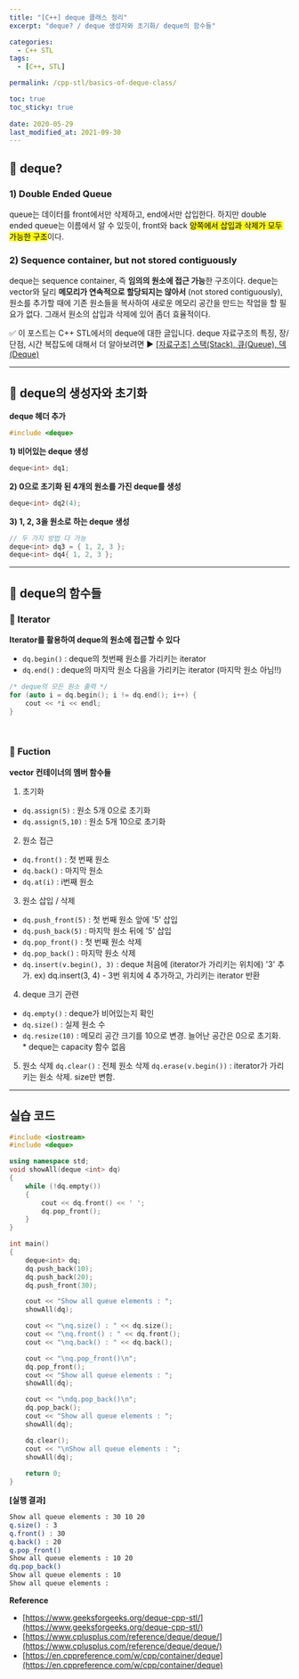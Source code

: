 ```yaml
---
title: "[C++] deque 클래스 정리"
excerpt: "deque? / deque 생성자와 초기화/ deque의 함수들"

categories:
  - C++ STL
tags:
  - [C++, STL]

permalink: /cpp-stl/basics-of-deque-class/

toc: true
toc_sticky: true
 
date: 2020-05-29
last_modified_at: 2021-09-30
---
```


## 🦥 deque?

### 1) Double Ended Queue

queue는 데이터를 front에서만 삭제하고, end에서만 삽입한다. 하지만 double ended queue는 이름에서 알 수 있듯이, front와 back <mark>양쪽에서 삽입과 삭제가 모두 가능한 구조</mark>이다.

### 2) Sequence container, but not stored contiguously

deque는 sequence container, 즉 **임의의 원소에 접근 가능**한 구조이다. deque는 vector와 달리 **메모리가 연속적으로 할당되지는 않아서** (not stored contiguously), 원소를 추가할 때에 기존 원소들을 복사하여 새로운 메모리 공간을 만드는 작업을 할 필요가 없다. 그래서 원소의 삽입과 삭제에 있어 좀더 효율적이다. 

✅ 이 포스트는 C++ STL에서의 deque에 대한 글입니다. deque 자료구조의 특징, 장/단점, 시간 복잡도에 대해서 더 알아보려면 ▶ [[자료구조] 스택(Stack), 큐(Queue), 덱(Deque)](https://choiiis.github.io/data-structure/basics-of-stack-queue-and-deque/)

---

## 🦥 deque의 생성자와 초기화

**deque 헤더 추가**

```cpp
#include <deque>
``` 

**1) 비어있는 deque 생성**

```cpp
deque<int> dq1;
```

**2) 0으로 초기화 된 4개의 원소를 가진 deque를 생성**

```cpp
deque<int> dq2(4);
```

**3) 1, 2, 3을 원소로 하는 deque 생성** 

```cpp
// 두 가지 방법 다 가능
deque<int> dq3 = { 1, 2, 3 };
deque<int> dq4{ 1, 2, 3 };
```

---

## 🦥 deque의 함수들

### 🌴 Iterator

**Iterator를 활용하여 deque의 원소에 접근할 수 있다**

- `dq.begin()` : deque의 첫번째 원소를 가리키는 iterator
- `dq.end()` : deque의 마지막 원소 다음을 가리키는 iterator (마지막 원소 아님!!)

```cpp
/* deque의 모든 원소 출력 */
for (auto i = dq.begin(); i != dq.end(); i++) {
	cout << *i << endl;
}
```

<br>

### 🌴 Fuction

**vector 컨테이너의 멤버 함수들**

1) 초기화
- `dq.assign(5)` : 원소 5개 0으로 초기화
- `dq.assign(5,10)` : 원소 5개 10으로 초기화

2) 원소 접근
- `dq.front()` : 첫 번째 원소
- `dq.back()` : 마지막 원소
- `dq.at(i)` : i번째 원소

3) 원소 삽입 / 삭제
- `dq.push_front(5)` : 첫 번째 원소 앞에 '5' 삽입
- `dq.push_back(5)` : 마지막 원소 뒤에 '5' 삽입
- `dq.pop_front()` : 첫 번째 원소 삭제
- `dq.pop_back()` : 마지막 원소 삭제
- `dq.insert(v.begin(), 3)` : deque 처음에 (iterator가 가리키는 위치에) '3' 추가. ex) dq.insert(3, 4) - 3번 위치에 4 추가하고, 가리키는 iterator 반환

4) deque 크기 관련
- `dq.empty()` : deque가 비어있는지 확인
- `dq.size()` : 실제 원소 수
- `dq.resize(10)` : 메모리 공간 크기를 10으로 변경. 늘어난 공간은 0으로 초기화.<br>
\* deque는 capacity 함수 없음

5) 원소 삭제
`dq.clear()` : 전체 원소 삭제
`dq.erase(v.begin())` : iterator가 가리키는 원소 삭제. size만 변함.
  
---

## 실습 코드

```cpp
#include <iostream> 
#include <deque> 

using namespace std;
void showAll(deque <int> dq)
{
    while (!dq.empty())
    {
        cout << dq.front() << ' ';
        dq.pop_front();
    }
}

int main()
{
    deque<int> dq;
    dq.push_back(10);
    dq.push_back(20);
    dq.push_front(30);

    cout << "Show all queue elements : ";
    showAll(dq);

    cout << "\nq.size() : " << dq.size();
    cout << "\nq.front() : " << dq.front();
    cout << "\nq.back() : " << dq.back();

    cout << "\nq.pop_front()\n";
    dq.pop_front();
    cout << "Show all queue elements : ";
    showAll(dq);

    cout << "\ndq.pop_back()\n";
    dq.pop_back();
    cout << "Show all queue elements : ";
    showAll(dq);

    dq.clear();
    cout << "\nShow all queue elements : ";
    showAll(dq);
   
    return 0;
}
```

**[실행 결과]**

```bash
Show all queue elements : 30 10 20
q.size() : 3
q.front() : 30
q.back() : 20
q.pop_front()
Show all queue elements : 10 20
dq.pop_back()
Show all queue elements : 10
Show all queue elements :
```

**Reference**
- [https://www.geeksforgeeks.org/deque-cpp-stl/](https://www.geeksforgeeks.org/deque-cpp-stl/)
- [https://www.cplusplus.com/reference/deque/deque/](https://www.cplusplus.com/reference/deque/deque/)
- [https://en.cppreference.com/w/cpp/container/deque](https://en.cppreference.com/w/cpp/container/deque)